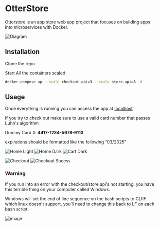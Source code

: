 # OtterStore

Otterstore is an app store web app project that focuses on building apps into microservices with Docker.

![Diagram](https://cdn.discordapp.com/attachments/1089997379815604345/1098058546278572113/image.png)

## Installation

Clone the repo

Start All the containers scaled:

```bash
docker-compose up --scale checkout-api=3 --scale store-api=3 -d
```

## Usage

Once everything is running you can access the app at [localhost](http://localhost/)

If you try to check out make sure to use a valid card number that passes Luhn's algorithm

Dummy Card #: **4417-1234-5678-9113**

expirations should be formatted like the following "03/2025"

![Home Light](https://media.discordapp.net/attachments/1089997379815604345/1091128609923674152/image.png?width=2592&height=996)
![Home Dark](https://media.discordapp.net/attachments/1089997379815604345/1091128874747826236/image.png?width=2592&height=1238)
![Cart Dark](https://media.discordapp.net/attachments/1089997379815604345/1091149352111722567/image.png?width=1920&height=180)

![Checkout](https://cdn.discordapp.com/attachments/1089997379815604345/1091129034341105824/image.png)
![Checkout Sucess](https://media.discordapp.net/attachments/1089997379815604345/1091130083336523906/image.png?width=2592&height=876)

### Warning

If you run into an error with the checkout/store api's not starting, you have this terrible thing on your computer called Windows.

Windows will set the end of line sequence on the bash scripts to CLRF which linux doesn't support, you'll need to change this back to LF on each bash script.

![image](https://user-images.githubusercontent.com/42778028/232946978-248d2bb0-5d89-4af2-8c6f-c025f4f67368.png)
